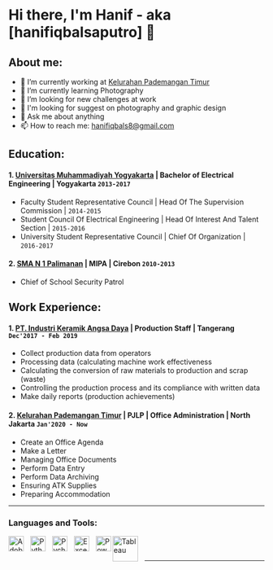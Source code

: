 # Hi there, I'm Hanif - aka [hanifiqbalsaputro] 👋
## About me:
- 🔭 I’m currently working at [Kelurahan Pademangan Timur](https://web.facebook.com/profile.php?id=100014010131425) 
- 🌱 I’m currently learning Photography
- 👯 I’m looking for new challenges at work
- 🤔 I'm looking for suggest on photography and graphic design
- 💬 Ask me about anything
- 📫 How to reach me: hanifiqbals8@gmail.com

## Education:

#### 1. [Universitas Muhammadiyah Yogyakarta](https://www.umy.ac.id) | Bachelor of Electrical Engineering | Yogyakarta `2013-2017`
   - Faculty Student Representative Council | Head Of The Supervision Commission | `2014-2015`
   - Student Council Of Electrical Engineering | Head Of Interest And Talent Section | `2015-2016`
   - University Student Representative Council | Chief Of Organization | `2016-2017`
 #### 2. [SMA N 1 Palimanan](https://sman1palimanan.sch.id/) | MIPA | Cirebon `2010-2013`
   - Chief of School Security Patrol

## Work Experience:
#### 1. [PT. Industri Keramik Angsa Daya](http://www.ikadceramic.com/) | Production Staff | Tangerang `Dec'2017 - Feb 2019`
   - Collect production data from operators
   - Processing data (calculating machine work effectiveness
   - Calculating the conversion of raw materials to production and scrap (waste)
   - Controlling the production process and its compliance with written data
   - Make daily reports (production achievements)
#### 2. [Kelurahan Pademangan Timur](https://web.facebook.com/profile.php?id=100014010131425) | PJLP | Office Administration | North Jakarta `Jan'2020 - Now`
   - Create an Office Agenda
   - Make a Letter
   - Managing Office Documents
   - Perform Data Entry
   - Perform Data Archiving
   - Ensuring ATK Supplies
   - Preparing Accommodation
---

### Languages and Tools:

[<img align="left" alt="Adobe Photoshop" width="30px" src="https://www.bilgisayar.name/wp-content/uploads/2014/02/logo-photoshop.png" style="padding-right:10px;" />][webdev]
[<img align="left" alt="Python" width="30px" src="https://upload.wikimedia.org/wikipedia/commons/thumb/c/c3/Python-logo-notext.svg/110px-Python-logo-notext.svg.png?20100317150552" style="padding-right:10px;" />][webdev]
[<img align="left" alt="Pycharm" width="30px" src="https://upload.wikimedia.org/wikipedia/commons/thumb/1/1d/PyCharm_Icon.svg/220px-PyCharm_Icon.svg.png" style="padding-right:10px;" />][webdev]
[<img align="left" alt="Excel" width="30px" src="https://is2-ssl.mzstatic.com/image/thumb/Purple126/v4/a8/fd/5a/a8fd5a84-c6f1-355f-3b9f-6e86598efaa3/XCEL.png/1200x630bb.png" style="padding-right:10px;" />][webdev]
[<img align="left" alt="Power BI" width="30px" src="https://powerbi.microsoft.com/pictures/application-logos/svg/powerbi.svg" style="padding-right:0px;" />][webdev]
[<img align="left" alt="Tableau" width="50px" src="https://logos-world.net/wp-content/uploads/2021/10/Tableau-Symbol.png" style="padding-right:10px;" />][webdev]

<br />
<br />

---

[webdev]: https://github.com/hanifiqbalsaputro/hanifiqbalsaputro

